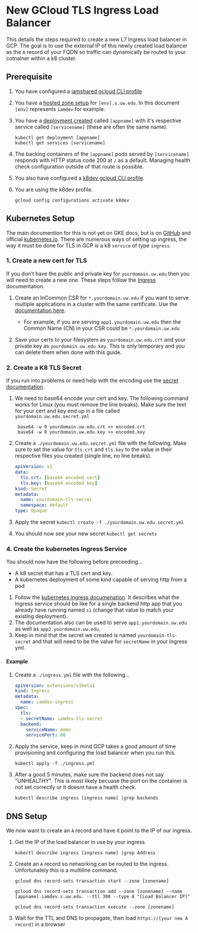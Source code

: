 # New GCloud TLS Ingress Load Balancer
This details the steps required to create a new L7 Ingress load balancer in GCP.  The goal is to use the external IP of this newly created load balancer as the `A` record of your FQDN so traffic can dynamically be routed to your cotnainer within a k8 cluster.

## Prerequisite
1. You have configured a [iamshared gcloud CLI profile](projects-shared.md)
1. You have a [hosted zone setup](new-hostedzone.md) for `[env].s.uw.edu`.  In this document `[env]` represents `iamdev` for example.
1. You have a [deployment created](new-deployment) called `[appname]` with it's respective service called `[servicename]` (these are often the same name).

    ```
    kubectl get deployment [appname]
    kubectl get services [servicename]
    ```
    
1. The backing containers of the `[appname]` pods served by `[servicename]` responds with HTTP status code 200 at `/` as a default. Managing health check configuration outside of that route is possible.

1. You also have configured a [k8dev gcloud CLI profile](new-gcloud-profile.md).
1. You are using the k8dev profile.

    ```
    gcloud config configurations activate k8dev
    ```

## Kubernetes Setup
The main documention for this is not yet on GKE docs, but is on [GitHub](https://github.com/kubernetes/ingress-gce) and official [kubernetes.io](https://kubernetes.io/docs/concepts/services-networking/ingress/).  There are numerous ways of setting up ingress, the way it must be done for TLS in GCP is a k8 `service` of type `ingress`.

### 1. Create a new cert for TLS
If you don't have the public and private key for `yourdomain.uw.edu` then you will need to create a new one. These steps follow the [Ingress](https://kubernetes.io/docs/concepts/services-networking/ingress/#tls) documentation.

1. Create an InCommon CSR for `*.yourdomain.uw.edu` if you want to serve multiple applications in a cluster with the same certificate. Use the [documentation here](https://wiki.cac.washington.edu/display/infra/Obtain+a+Certificate+from+the+InCommon+CA). 
   - For example, if you are serving `app1.yourdomain.uw.edu` then the Common Name (CN) in your CSR could be `*.yourdomain.uw.edu`

2. Save your certs to your filesystem as `yourdomain.uw.edu.crt` and your private key as `yourdomain.uw.edu.key`. This is only temporary and you can delete them when done with this guide.
   
### 2. Create a K8 TLS Secret
If you run into problems or need help with the encoding use the [secret documentation](https://kubernetes.io/docs/concepts/configuration/secret/).


1. We need to base64 encode your cert and key.  The following command works for Linux (you must remove the line breaks).  Make sure the text for your cert and key end up in a file called `yourdomain.uw.edu.secret.yml`

        base64 -w 0 yourdomain.uw.edu.crt >> encoded.crt
        base64 -w 0 yourdomain.uw.edu.key >> encoded.key

1. Create a `./yourdomain.uw.edu.secret.yml` file with the following.  Make sure to set the value for `tls.crt` and `tls.key` to the value in their respective files you created (single line, no line breaks).

    ```yml
    apiVersion: v1
    data:
      tls.crt: [base64 encoded cert]
      tls.key: [base64 encoded key]
    kind: Secret
    metadata:
      name: yourdomain-tls-secret
      namespace: default
    type: Opaque
    ```
1. Apply the secret `kubectl create -f ./yourdomain.uw.edu.secret.yml`
1. You should now see your new secret `kubectl get secrets`

### 4. Create the kubernetes Ingress Service
You should now have the following before preceeding...

- A k8 secret that has a TLS cert and key.
- A kubernetes deployment of some kind capable of serving http from a pod

1. Follow the [kubernetes ingress documenation](https://kubernetes.io/docs/concepts/services-networking/ingress/#tls).  It describes what the Ingress service should be like for a single backend http app that you already have running named `s1` (change that value to match your existing deployment).  
1. The documentation also can be used to serve `app1.yourdomain.uw.edu` as well as `app2.yourdomain.uw.edu`.  
1. Keep in mind that the secret we created is named `yourdomain-tls-secret` and that will need to be the value for `secretName` in your Ingress yml.

#### Example
1. Create a `./ingress.yml` file with the following...

    ```YAML
    apiVersion: extensions/v1beta1
    kind: Ingress
    metadata:
      name: iamdev-ingress
    spec:
      tls:
      - secretName: iamdev-tls-secret
      backend:
        serviceName: demo
        servicePort: 80
    ```

2. Apply the service, keep in mind GCP takes a good amount of time provisioning and configuring the load balancer when you run this.

    ```
    kubectl apply -f ./ingress.yml
    ```

3. After a good 5 minutes, make sure the backend does not say "UNHEALTHY".  This is most likely becuase the port on the container is not set correctly or it doesnt have a health check.

    ```
    kubectl describe ingress [ingress name] |grep backends
    ```

## DNS Setup
We now want to create an `A` record and have it point to the IP of our ingress.

1. Get the IP of the load balancer in use by your ingress.

    ```
    kubectl describe ingress [ingress name] |grep Address
    ```

2. Create an `A` record so networking can be routed to the ingress.  Unfortunately this is a multiline command.

    ```
    gcloud dns record-sets transaction start --zone [zonename]

    gcloud dns record-sets transaction add --zone [zonename] --name [appname].iamdev.s.uw.edu. --ttl 300 --type A "[Load Balancer IP]"

    gcloud dns record-sets transaction execute --zone [zonename]
    ```

1. Wait for the TTL and DNS to propagate, then load `https://[your new A record]` in a browser

